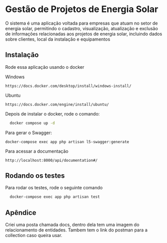 
# Gestão de Projetos de Energia Solar

O sistema é uma aplicação voltada para empresas que atuam no setor de energia solar, permitindo o cadastro, visualização, atualização e exclusão de informações relacionadas aos projetos de energia solar, incluindo dados sobre clientes, local da instalação e equipamentos


## Instalação

Rode essa aplicação usando o docker

Windows
```
https://docs.docker.com/desktop/install/windows-install/
```

Ubuntu
```
https://docs.docker.com/engine/install/ubuntu/
```

Depois de instalar o docker, rode o comando:
```bash
  docker compose up -d
```

Para gerar o Swagger:
```
docker-compose exec app php artisan l5-swagger:generate
```
Para acessar a documentação
```
http://localhost:8000/api/documentation#/
```

## Rodando os testes

Para rodar os testes, rode o seguinte comando

```bash
  docker-compose exec app php artisan test
```


## Apêndice

Criei uma posta chamada docs, dentro dela tem uma imagem do relacionamento de entidades.
Tambem tem o link do postman para a collection caso queira usar.